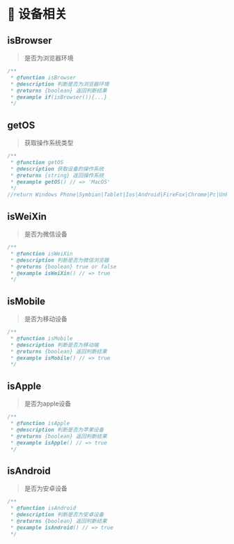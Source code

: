 # 🥕 设备相关

## isBrowser
> 是否为浏览器环境
```js
/**
 * @function isBrowser
 * @description 判断是否为浏览器环境
 * @returns {boolean} 返回判断结果
 * @example if(isBrowser()){...}
 */
```

## getOS
> 获取操作系统类型
```js
/**
 * @function getOS
 * @description 获取设备的操作系统
 * @returns {string} 返回操作系统
 * @example getOS() // => 'MacOS'
 */
//return Windows Phone|Symbian|Tablet|Ios|Android|FireFox|Chrome|Pc|Unkonwn
```

## isWeiXin
> 是否为微信设备
```js
/**
 * @function isWeiXin
 * @description 判断是否为微信浏览器
 * @returns {boolean} true or false
 * @example isWeiXin() // => true
 */
```


## isMobile
> 是否为移动设备
```js
/**
 * @function isMobile
 * @description 判断是否为移动端
 * @returns {boolean} 返回判断结果
 * @example isMobile() // => true
 */
```

## isApple
> 是否为apple设备
```js
/**
 * @function isApple
 * @description 判断是否为苹果设备
 * @returns {boolean} 返回判断结果
 * @example isApple() // => true
 */
```

## isAndroid
> 是否为安卓设备
```js
/**
 * @function isAndroid
 * @description 判断是否为安卓设备
 * @returns {boolean} 返回判断结果
 * @example isAndroid() // => true
 */
```